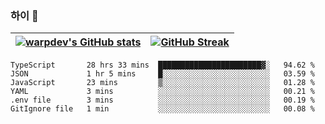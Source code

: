
### 하이 👋
[![warpdev's GitHub stats](https://github-readme-stats.vercel.app/api?username=warpdev&show_icons=true&theme=vue-dark)](#) |[![GitHub Streak](https://github-readme-streak-stats.herokuapp.com/?user=warpdev&theme=dark)](#)
--- | --- |
<!--START_SECTION:waka-->

```text
TypeScript       28 hrs 33 mins  ███████████████████████▓░   94.62 %
JSON             1 hr 5 mins     █░░░░░░░░░░░░░░░░░░░░░░░░   03.59 %
JavaScript       23 mins         ▒░░░░░░░░░░░░░░░░░░░░░░░░   01.28 %
YAML             3 mins          ░░░░░░░░░░░░░░░░░░░░░░░░░   00.21 %
.env file        3 mins          ░░░░░░░░░░░░░░░░░░░░░░░░░   00.19 %
GitIgnore file   1 min           ░░░░░░░░░░░░░░░░░░░░░░░░░   00.08 %
```

<!--END_SECTION:waka-->

<!--
**warpdev/warpdev** is a ✨ _special_ ✨ repository because its `README.md` (this file) appears on your GitHub profile.

Here are some ideas to get you started:

- 🔭 I’m currently working on ...
- 🌱 I’m currently learning ...
- 👯 I’m looking to collaborate on ...
- 🤔 I’m looking for help with ...
- 💬 Ask me about ...
- 📫 How to reach me: ...
- 😄 Pronouns: ...
- ⚡ Fun fact: ...
-->
